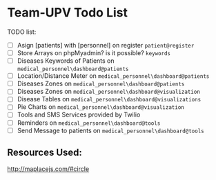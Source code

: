 # Team-UPV Todo List

TODO list:
- [ ] Asign [patients] with [personnel] on register `patient@register`
- [ ] Store Arrays on phpMyadmin?  is it possible? `keywords`
- [ ] Diseases Keywords of Patients on `medical_personnel\dashboard@patients`
- [ ] Location/Distance Meter on `medical_personnel\dashboard@patients`
- [ ] Diseases Zones on `medical_personnel\dashboard@patients`
- [ ] Diseases Zones on `medical_personnel\dashboard@visualization`
- [ ] Disease Tables on `medical_personnel\dashboard@visualizations`
- [ ] Pie Charts on `medical_personnel\dashboard@visualization`
- [ ] Tools and SMS Services provided by Twilio
- [ ] Reminders on `medical_personnel\dashboard@tools`
- [ ] Send Message to patients on `medical_personnel\dashboard@tools`

## Resources Used:
http://maplacejs.com/#circle
